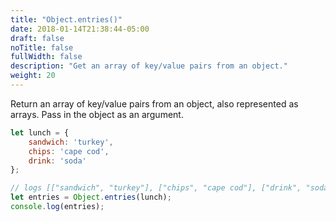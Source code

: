 ```yaml
---
title: "Object.entries()"
date: 2018-01-14T21:38:44-05:00
draft: false
noTitle: false
fullWidth: false
description: "Get an array of key/value pairs from an object."
weight: 20
---
```


Return an array of key/value pairs from an object, also represented as arrays. Pass in the object as an argument.

```javascript
let lunch = {
	sandwich: 'turkey',
	chips: 'cape cod',
	drink: 'soda'
};

// logs [["sandwich", "turkey"], ["chips", "cape cod"], ["drink", "soda"]]
let entries = Object.entries(lunch);
console.log(entries);
```
